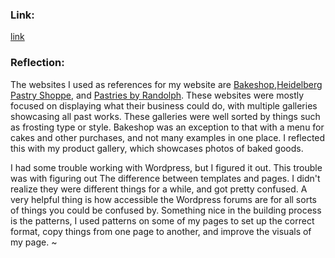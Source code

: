 ### Link:
[link](Https://Genericbakerytime.wordpress.com)

### Reflection:

The websites I used as references for my website are [Bakeshop](https://www.bakeshopva.com),[Heidelberg Pastry Shoppe](https://heidelbergbakery.com), and [Pastries by Randolph](https://pastriesbyrandolph.com). These websites were mostly focused on displaying what their business could do, with multiple galleries showcasing all past works. These galleries were well sorted by things such as frosting type or style. Bakeshop was an exception to that with a menu for cakes and other purchases, and not many examples in one place. I reflected this with my product gallery, which showcases photos of baked goods.

I had some trouble working with Wordpress, but I figured it out. This trouble was with figuring out The difference between templates and pages. I didn't realize they were different things for a while, and got pretty confused. A very helpful thing is how accessible the Wordpress forums are for all sorts of things you could be confused by. Something nice in the building process is the patterns, I used patterns on some of my pages to set up the correct format, copy things from one page to another, and improve the visuals of my page.
~                                   
